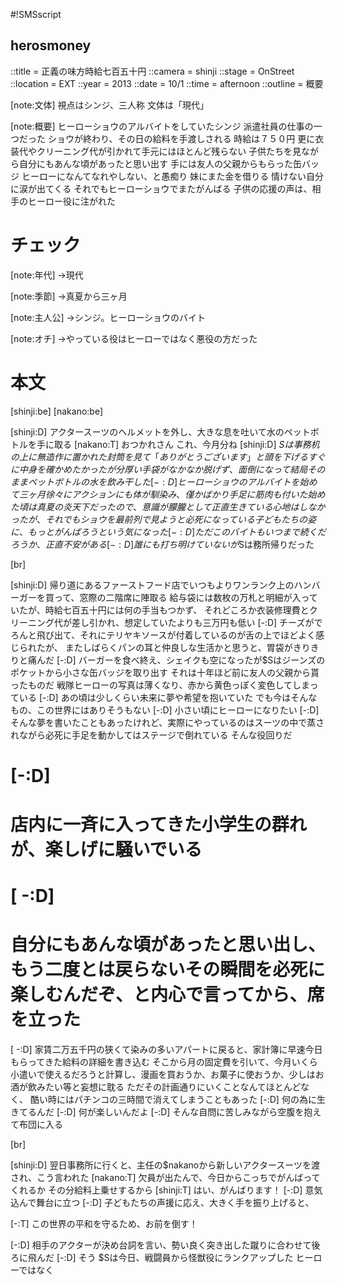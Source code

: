 #!SMSscript

## herosmoney

::title = 正義の味方時給七百五十円
::camera = shinji
::stage = OnStreet
::location = EXT
::year = 2013
::date = 10/1
::time = afternoon
::outline = 概要

[note:文体]
視点はシンジ、三人称
文体は「現代」

[note:概要]
ヒーローショウのアルバイトをしていたシンジ
派遣社員の仕事の一つだった
ショウが終わり、その日の給料を手渡しされる
時給は７５０円
更に衣装代やクリーニング代が引かれて手元にはほとんど残らない
子供たちを見ながら自分にもあんな頃があったと思い出す
手には友人の父親からもらった缶バッジ
ヒーローになんてなれやしない、と愚痴り
妹にまた金を借りる
情けない自分に涙が出てくる
それでもヒーローショウでまたがんばる
子供の応援の声は、相手のヒーロー役に注がれた

# チェック

[note:年代]
→現代

[note:季節]
→真夏から三ヶ月

[note:主人公]
→シンジ。ヒーローショウのバイト

[note:オチ]
→やっている役はヒーローではなく悪役の方だった

# 本文

[shinji:be]
[nakano:be]

[shinji:D]
アクタースーツのヘルメットを外し、大きな息を吐いて水のペットボトルを手に取る
[nakano:T]
おつかれさん
これ、今月分ね
[shinji:D]
$Sは事務机の上に無造作に置かれた封筒を見て「ありがとうございます」と頭を下げる
すぐに中身を確かめたかったが分厚い手袋がなかなか脱げず、面倒になって結局そのままペットボトルの水を飲み干した
[-:D]
ヒーローショウのアルバイトを始めて三ヶ月
徐々にアクションにも体が馴染み、僅かばかり手足に筋肉も付いた
始めた頃は真夏の炎天下だったので、意識が朦朧として正直生きている心地はしなかったが、
それでもショウを最前列で見ようと必死になっている子どもたちの姿に、もっとがんばろうという気になった
[-:D]
ただこのバイトもいつまで続くだろうか、正直不安がある
[-:D]
誰にも打ち明けていないが$Sは務所帰りだった

[br]

[shinji:D]
帰り道にあるファーストフード店でいつもよりワンランク上のハンバーガーを買って、窓際の二階席に陣取る
給与袋には数枚の万札と明細が入っていたが、時給七百五十円には何の手当もつかず、
それどころか衣装修理費とクリーニング代が差し引かれ、想定していたよりも三万円も低い
[-:D]
チーズがでろんと飛び出て、それにテリヤキソースが付着しているのが舌の上でほどよく感じられたが、
またしばらくパンの耳と仲良しな生活かと思うと、胃袋がきりきりと痛んだ
[-:D]
バーガーを食べ終え、シェイクも空になったが$Sはジーンズのポケットから小さな缶バッジを取り出す
それは十年ほど前に友人の父親から貰ったものだ
戦隊ヒーローの写真は薄くなり、赤から黄色っぽく変色してしまっている
[-:D]
あの頃は少しくらい未来に夢や希望を抱いていた
でも今はそんなもの、この世界にはありそうもない
[-:D]
小さい頃にヒーローになりたい
[-:D]
そんな夢を書いたこともあったけれど、実際にやっているのはスーツの中で蒸されながら必死に手足を動かしてはステージで倒れている
そんな役回りだ
# [-:D]
# 店内に一斉に入ってきた小学生の群れが、楽しげに騒いでいる
# [ -:D]
# 自分にもあんな頃があったと思い出し、もう二度とは戻らないその瞬間を必死に楽しむんだぞ、と内心で言ってから、席を立った
[
-:D]
家賃二万五千円の狭くて染みの多いアパートに戻ると、家計簿に早速今日もらってきた給料の詳細を書き込む
そこから月の固定費を引いて、今月いくら小遣いで使えるだろうと計算し、漫画を買おうか、お菓子に使おうか、少しはお酒が飲みたい等と妄想に耽る
ただその計画通りにいくことなんてほとんどなく、
酷い時にはパチンコの三時間で消えてしまうこともあった
[-:D]
何の為に生きてるんだ
[-:D]
何が楽しいんだよ
[-:D]
そんな自問に苦しみながら空腹を抱えて布団に入る

[br]

[shinji:D]
翌日事務所に行くと、主任の$nakanoから新しいアクタースーツを渡され、こう言われた
[nakano:T]
欠員が出たんで、今日からこっちでがんばってくれるか
その分給料上乗せするから
[shinji:T]
はい、がんばります！
[-:D]
意気込んで舞台に立つ
[-:D]
子どもたちの声援に応え、大きく手を振り上げると、

[-:T]
この世界の平和を守るため、お前を倒す！

[-:D]
相手のアクターが決め台詞を言い、勢い良く突き出した蹴りに合わせて後ろに飛んだ
[-:D]
そう
$Sは今日、戦闘員から怪獣役にランクアップした
ヒーローではなく
